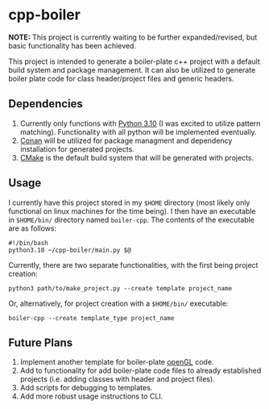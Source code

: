 # cpp-boiler
**NOTE:** This project is currently waiting to be further expanded/revised, but basic functionality has been achieved.  
  
This project is intended to generate a boiler-plate c++ project with a default build system and package management. It can also be utilized to generate
boiler plate code for class header/project files and generic headers.

## Dependencies
1. Currently only functions with [Python 3.10](https://www.python.org/downloads/release/python-3100/) (I was excited to utilize pattern matching). Functionality with all python will be implemented eventually.
2. [Conan](https://conan.io/) will be utilized for package managment and dependency installation for generated projects.
3. [CMake](https://cmake.org/) is the default build system that will be generated with projects.

## Usage
I currently have this project stored in my `$HOME` directory (most likely only functional on linux machines for the time being).
I then have an executable in `$HOME/bin/` directory named `boiler-cpp`. The contents of the executable are as follows:
```
#!/bin/bash 
python3.10 ~/cpp-boiler/main.py $@
```
Currently, there are two separate functionalities, with the first being project creation:
```
python3 path/to/make_project.py --create template project_name
```
Or, alternatively, for project creation with a `$HOME/bin/` executable:
```
boiler-cpp --create template_type project_name
```
## Future Plans
1. Implement another template for boiler-plate [openGL](https://www.opengl.org//) code.
2. Add to functionality for add boiler-plate code files to already established projects (i.e. adding classes with header and project files).
3. Add scripts for debugging to templates.
4. Add more robust usage instructions to CLI.
 
